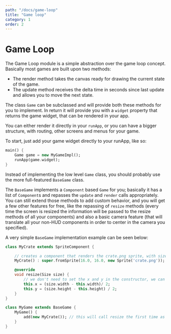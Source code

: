 ```yaml
---
path: "/docs/game-loop"
title: "Game loop"
category: 1
order: 2
---
```


# Game Loop

The Game Loop module is a simple abstraction over the game loop concept. Basically most games are built upon two methods: 

* The render method takes the canvas ready for drawing the current state of the game.
* The update method receives the delta time in seconds since last update and allows you to move the next state.

The class `Game` can be subclassed and will provide both these methods for you to implement. In return it will provide you with a `widget` property that returns the game widget, that can be rendered in your app.

You can either render it directly in your `runApp`, or you can have a bigger structure, with routing, other screens and menus for your game.

To start, just add your game widget directly to your runApp, like so:

```dart
main() {
    Game game = new MyGameImpl();
    runApp(game.widget);
}
```

Instead of implementing the low level `Game` class, you should probably use the more full-featured `BaseGame` class.

The `BaseGame` implements a `Component` based `Game` for you; basically it has a list of `Component`s and repasses the `update` and `render` calls appropriately. You can still extend those methods to add custom behavior, and you will get a few other features for free, like the repassing of `resize` methods (every time the screen is resized the information will be passed to the resize methods of all your components) and also a basic camera feature (that will translate all your non-HUD components in order to center in the camera you specified).

A very simple `BaseGame` implementation example can be seen below:

```dart
class MyCrate extends SpriteComponent {

    // creates a component that renders the crate.png sprite, with size 16 x 16
    MyCrate() : super.fromSprite(16.0, 16.0, new Sprite('crate.png'));

    @override
    void resize(Size size) {
        // we don't need to set the x and y in the constructor, we can set then here
        this.x = (size.width - this.width)/ 2;
        this.y = (size.height - this.height) / 2;
    }
}

class MyGame extends BaseGame {
    MyGame() {
        add(new MyCrate()); // this will call resize the first time as well
    }
}
```